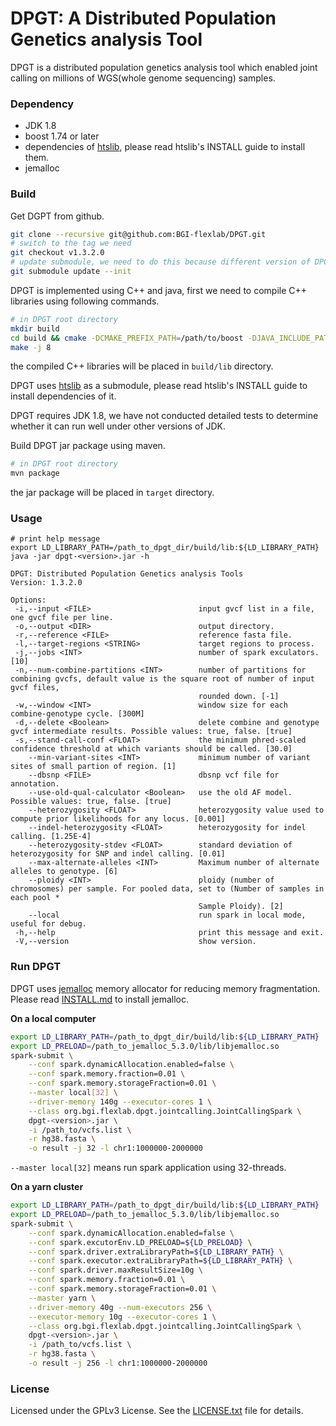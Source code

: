 # DPGT: A Distributed Population Genetics analysis Tool

DPGT is a distributed population genetics analysis tool which enabled joint calling on millions of WGS(whole genome sequencing) samples.

### Dependency

- JDK 1.8
- boost 1.74 or later
- dependencies of [htslib](https://github.com/samtools/htslib), please read htslib's INSTALL guide to install them.
- jemalloc

### Build

Get DGPT from github.
```sh
git clone --recursive git@github.com:BGI-flexlab/DPGT.git
# switch to the tag we need
git checkout v1.3.2.0
# update submodule, we need to do this because different version of DPGT may use different versions of submodules
git submodule update --init
```

DPGT is implemented using C++ and java, first we need to compile C++ libraries using following commands.
```sh
# in DPGT root directory
mkdir build
cd build && cmake -DCMAKE_PREFIX_PATH=/path/to/boost -DJAVA_INCLUDE_PATH=/path/to/jdk1.8/include ../src/main/native/
make -j 8
```
the compiled C++ libraries will be placed in `build/lib` directory.

DPGT uses [htslib](https://github.com/samtools/htslib) as a submodule, please read htslib's INSTALL guide
to install dependencies of it.

DPGT requires JDK 1.8, we have not conducted detailed tests to determine whether it can run well under other versions of JDK.

Build DPGT jar package using maven.
```sh
# in DPGT root directory
mvn package
```
the jar package will be placed in `target` directory.

### Usage

```
# print help message
export LD_LIBRARY_PATH=/path_to_dpgt_dir/build/lib:${LD_LIBRARY_PATH}
java -jar dpgt-<version>.jar -h

DPGT: Distributed Population Genetics analysis Tools
Version: 1.3.2.0

Options:
 -i,--input <FILE>                        input gvcf list in a file, one gvcf file per line.
 -o,--output <DIR>                        output directory.
 -r,--reference <FILE>                    reference fasta file.
 -l,--target-regions <STRING>             target regions to process.
 -j,--jobs <INT>                          number of spark exculators. [10]
 -n,--num-combine-partitions <INT>        number of partitions for combining gvcfs, default value is the square root of number of input gvcf files,
                                          rounded down. [-1]
 -w,--window <INT>                        window size for each combine-genotype cycle. [300M]
 -d,--delete <Boolean>                    delete combine and genotype gvcf intermediate results. Possible values: true, false. [true]
 -s,--stand-call-conf <FLOAT>             the minimum phred-scaled confidence threshold at which variants should be called. [30.0]
    --min-variant-sites <INT>             minimum number of variant sites of small partion of region. [1]
    --dbsnp <FILE>                        dbsnp vcf file for annotation.
    --use-old-qual-calculator <Boolean>   use the old AF model. Possible values: true, false. [true]
    --heterozygosity <FLOAT>              heterozygosity value used to compute prior likelihoods for any locus. [0.001]
    --indel-heterozygosity <FLOAT>        heterozygosity for indel calling. [1.25E-4]
    --heterozygosity-stdev <FLOAT>        standard deviation of heterozygosity for SNP and indel calling. [0.01]
    --max-alternate-alleles <INT>         Maximum number of alternate alleles to genotype. [6]
    --ploidy <INT>                        ploidy (number of chromosomes) per sample. For pooled data, set to (Number of samples in each pool *
                                          Sample Ploidy). [2]
    --local                               run spark in local mode, useful for debug.
 -h,--help                                print this message and exit.
 -V,--version                             show version.
```

### Run DPGT

DPGT uses [jemalloc](https://github.com/jemalloc/jemalloc) memory allocator for reducing memory fragmentation. Please read [INSTALL.md](https://github.com/jemalloc/jemalloc/blob/dev/INSTALL.md) to install jemalloc.

**On a local computer**

```sh
export LD_LIBRARY_PATH=/path_to_dpgt_dir/build/lib:${LD_LIBRARY_PATH}
export LD_PRELOAD=/path_to_jemalloc_5.3.0/lib/libjemalloc.so
spark-submit \
    --conf spark.dynamicAllocation.enabled=false \
    --conf spark.memory.fraction=0.01 \
    --conf spark.memory.storageFraction=0.01 \
    --master local[32] \
    --driver-memory 140g --executor-cores 1 \
    --class org.bgi.flexlab.dpgt.jointcalling.JointCallingSpark \
    dpgt-<version>.jar \
    -i /path_to/vcfs.list \
    -r hg38.fasta \
    -o result -j 32 -l chr1:1000000-2000000
```

`--master local[32]` means run spark application using 32-threads.


**On a yarn cluster**

```sh
export LD_LIBRARY_PATH=/path_to_dpgt_dir/build/lib:${LD_LIBRARY_PATH}
export LD_PRELOAD=/path_to_jemalloc_5.3.0/lib/libjemalloc.so
spark-submit \
    --conf spark.dynamicAllocation.enabled=false \
    --conf spark.excutorEnv.LD_PRELOAD=${LD_PRELOAD} \
    --conf spark.driver.extraLibraryPath=${LD_LIBRARY_PATH} \
    --conf spark.executor.extraLibraryPath=${LD_LIBRARY_PATH} \
    --conf spark.driver.maxResultSize=10g \
    --conf spark.memory.fraction=0.01 \
    --conf spark.memory.storageFraction=0.01 \
    --master yarn \
    --driver-memory 40g --num-executors 256 \
    --executor-memory 10g --executor-cores 1 \
    --class org.bgi.flexlab.dpgt.jointcalling.JointCallingSpark \
    dpgt-<version>.jar \
    -i /path_to/vcfs.list \
    -r hg38.fasta \
    -o result -j 256 -l chr1:1000000-2000000 
```

### License

Licensed under the GPLv3 License. See the [LICENSE.txt](./LICENSE.txt) file for details.